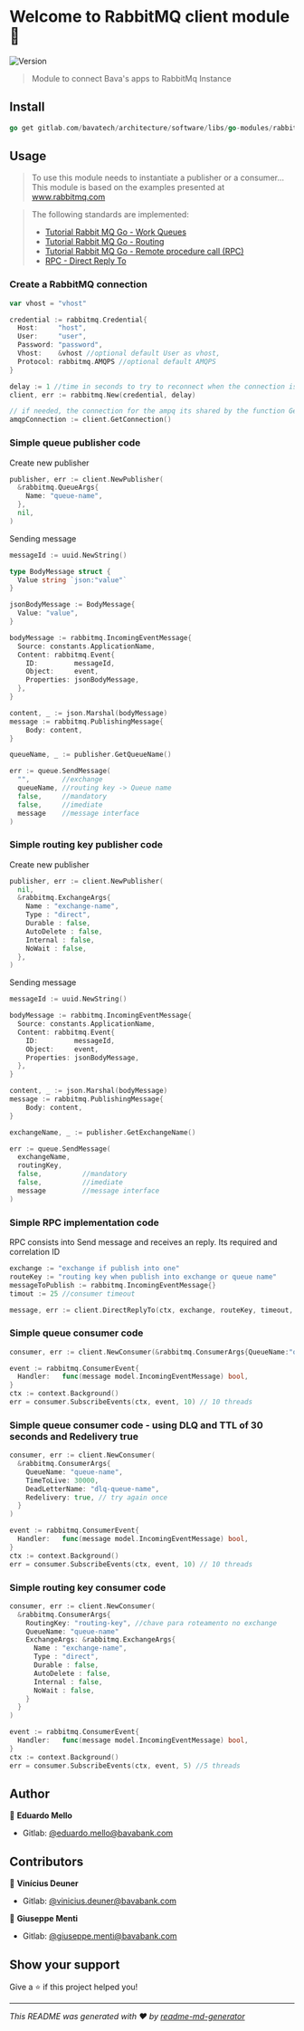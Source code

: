 # Welcome to RabbitMQ client module 👋

![Version](https://img.shields.io/badge/version-2.0.0-blue.svg?cacheSeconds=2592000)

> Module to connect Bava's apps to RabbitMq Instance

## Install

```go
go get gitlab.com/bavatech/architecture/software/libs/go-modules/rabbitmq-client.git
```

## Usage

> To use this module needs to instantiate a publisher or a consumer...
> This module is based on the examples presented at www.rabbitmq.com

> The following standards are implemented:
>
> - [Tutorial Rabbit MQ Go - Work Queues](https://www.rabbitmq.com/tutorials/tutorial-two-go.html)
> - [Tutorial Rabbit MQ Go - Routing](https://www.rabbitmq.com/tutorials/tutorial-four-go.html)
> - [Tutorial Rabbit MQ Go - Remote procedure call (RPC)](https://www.rabbitmq.com/tutorials/tutorial-six-go.html)
> - [RPC - Direct Reply To](https://www.rabbitmq.com/direct-reply-to.html)

### Create a RabbitMQ connection

```go
var vhost = "vhost"

credential := rabbitmq.Credential{
  Host:     "host",
  User:     "user",
  Password: "password",
  Vhost:    &vhost //optional default User as vhost,
  Protocol: rabbitmq.AMQPS //optional default AMQPS
}

delay := 1 //time in seconds to try to reconnect when the connection is broken
client, err := rabbitmq.New(credential, delay)

// if needed, the connection for the ampq its shared by the function GetConnection
amqpConnection := client.GetConnection()
```

### Simple queue publisher code

Create new publisher

```go
publisher, err := client.NewPublisher(
  &rabbitmq.QueueArgs{
    Name: "queue-name",
  },
  nil,
)
```

Sending message

```go
messageId := uuid.NewString()

type BodyMessage struct {
  Value string `json:"value"`
}

jsonBodyMessage := BodyMessage{
  Value: "value",
}

bodyMessage := rabbitmq.IncomingEventMessage{
  Source: constants.ApplicationName,
  Content: rabbitmq.Event{
    ID:         messageId,
    Object:     event,
    Properties: jsonBodyMessage,
  },
}

content, _ := json.Marshal(bodyMessage)
message := rabbitmq.PublishingMessage{
	Body: content,
}

queueName, _ := publisher.GetQueueName()

err := queue.SendMessage(
  "",        //exchange
  queueName, //routing key -> Queue name
  false,     //mandatory
  false,     //imediate
  message    //message interface
)
```

### Simple routing key publisher code

Create new publisher

```go
publisher, err := client.NewPublisher(
  nil,
  &rabbitmq.ExchangeArgs{
    Name : "exchange-name",
    Type : "direct",
    Durable : false,
    AutoDelete : false,
    Internal : false,
    NoWait : false,
  },
)
```

Sending message

```go
messageId := uuid.NewString()

bodyMessage := rabbitmq.IncomingEventMessage{
  Source: constants.ApplicationName,
  Content: rabbitmq.Event{
    ID:         messageId,
    Object:     event,
    Properties: jsonBodyMessage,
  },
}

content, _ := json.Marshal(bodyMessage)
message := rabbitmq.PublishingMessage{
	Body: content,
}

exchangeName, _ := publisher.GetExchangeName()

err := queue.SendMessage(
  exchangeName,
  routingKey,
  false,          //mandatory
  false,          //imediate
  message         //message interface
)
```

### Simple RPC implementation code

RPC consists into Send message and receives an reply. Its required and correlation ID

```go
exchange := "exchange if publish into one"
routeKey := "routing key when publish into exchange or queue name"
messageToPublish := rabbitmq.IncomingEventMessage{}
timout := 25 //consumer timeout

message, err := client.DirectReplyTo(ctx, exchange, routeKey, timeout, messageToPublish)
```

### Simple queue consumer code

```go
consumer, err := client.NewConsumer(&rabbitmq.ConsumerArgs{QueueName:"queue-name"})

event := rabbitmq.ConsumerEvent{
  Handler:   func(message model.IncomingEventMessage) bool,
}
ctx := context.Background()
err = consumer.SubscribeEvents(ctx, event, 10) // 10 threads
```

### Simple queue consumer code - using DLQ and TTL of 30 seconds and Redelivery true

```go
consumer, err := client.NewConsumer(
  &rabbitmq.ConsumerArgs{
    QueueName: "queue-name",
    TimeToLive: 30000,
    DeadLetterName: "dlq-queue-name",
    Redelivery: true, // try again once
  }
)

event := rabbitmq.ConsumerEvent{
  Handler:   func(message model.IncomingEventMessage) bool,
}
ctx := context.Background()
err = consumer.SubscribeEvents(ctx, event, 10) // 10 threads
```

### Simple routing key consumer code

```go
consumer, err := client.NewConsumer(
  &rabbitmq.ConsumerArgs{
    RoutingKey: "routing-key", //chave para roteamento no exchange
    QueueName: "queue-name"
    ExchangeArgs: &rabbitmq.ExchangeArgs{
      Name : "exchange-name",
      Type : "direct",
      Durable : false,
      AutoDelete : false,
      Internal : false,
      NoWait : false,
    }
  }
)

event := rabbitmq.ConsumerEvent{
  Handler:   func(message model.IncomingEventMessage) bool,
}
ctx := context.Background()
err = consumer.SubscribeEvents(ctx, event, 5) //5 threads
```

## Author

👤 **Eduardo Mello**

- Gitlab: [@eduardo.mello@bavabank.com](https://gitlab.com/eduardo.mello)

## Contributors

👤 **Vinícius Deuner**

- Gitlab: [@vinicius.deuner@bavabank.com](https://gitlab.com/vinicius.deuner)

👤 **Giuseppe Menti**

- Gitlab: [@giuseppe.menti@bavabank.com](https://gitlab.com/giuseppe.menti)

## Show your support

Give a ⭐️ if this project helped you!

---

_This README was generated with ❤️ by [readme-md-generator](https://github.com/kefranabg/readme-md-generator)_
